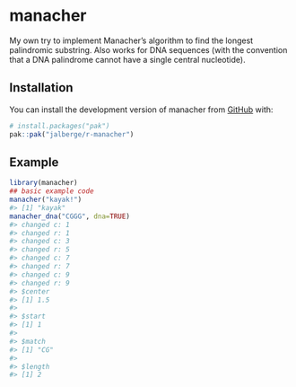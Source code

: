 
<!-- README.md is generated from README.Rmd. Please edit that file -->

# manacher

<!-- badges: start -->
<!-- badges: end -->

My own try to implement Manacher’s algorithm to find the longest
palindromic substring. Also works for DNA sequences (with the convention
that a DNA palindrome cannot have a single central nucleotide).

## Installation

You can install the development version of manacher from
[GitHub](https://github.com/) with:

``` r
# install.packages("pak")
pak::pak("jalberge/r-manacher")
```

## Example

``` r
library(manacher)
## basic example code
manacher("kayak!")
#> [1] "kayak"
manacher_dna("CGGG", dna=TRUE)
#> changed c: 1
#> changed r: 1
#> changed c: 3
#> changed r: 5
#> changed c: 7
#> changed r: 7
#> changed c: 9
#> changed r: 9
#> $center
#> [1] 1.5
#> 
#> $start
#> [1] 1
#> 
#> $match
#> [1] "CG"
#> 
#> $length
#> [1] 2
```
